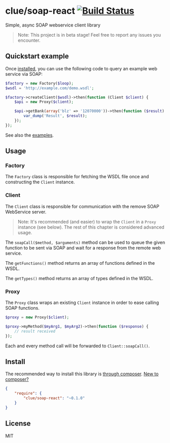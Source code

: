 # clue/soap-react [![Build Status](https://travis-ci.org/clue/php-soap-react.svg?branch=master)](https://travis-ci.org/clue/php-soap-react)

Simple, async SOAP webservice client library

> Note: This project is in beta stage! Feel free to report any issues you encounter.

## Quickstart example

Once [installed](#install), you can use the following code to query an example
web service via SOAP:

```php
$factory = new Factory($loop);
$wsdl = 'http://example.com/demo.wsdl';

$factory->createClient($wsdl)->then(function (Client $client) {
    $api = new Proxy($client);

    $api->getBank(array('blz' => '12070000'))->then(function ($result) {
        var_dump('Result', $result);
    });
});
```

See also the [examples](examples).

## Usage

### Factory

The `Factory` class is responsible for fetching the WSDL file once and constructing
the `Client` instance.

### Client

The `Client` class is responsible for communication with the remove SOAP
WebService server.

> Note: It's recommended (and easier) to wrap the `Client` in a `Proxy` instance
> (see below). The rest of this chapter is considered advanced usage.

The `soapCall($method, $arguments)` method can be used to queue the given
function to be sent via SOAP and wait for a response from the remote web service.

The `getFunctions()` method returns an array of functions defined in the WSDL.

The `getTypes()` method returns an array of types defined in the WSDL.

### Proxy

The `Proxy` class wraps an existing `Client` instance in order to ease calling
SOAP functions.

```php
$proxy = new Proxy($client);

$proxy->myMethod($myArg1, $myArg2)->then(function ($response) {
    // result received
});
```

Each and every method call will be forwarded to `Client::soapCall()`.

## Install

The recommended way to install this library is [through composer](packagist://getcomposer.org).
[New to composer?](packagist://getcomposer.org/doc/00-intro.md)

```JSON
{
    "require": {
        "clue/soap-react": "~0.1.0"
    }
}
```

## License

MIT
